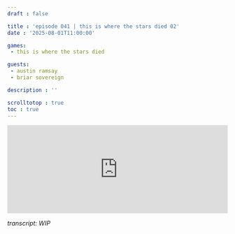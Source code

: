 ```yaml
---
draft : false

title : 'episode 041 | this is where the stars died 02'
date : '2025-08-01T11:00:00'

games:
 - this is where the stars died

guests:
 - austin ramsay
 - briar sovereign

description : ''

scrolltotop : true
toc : true
---
```


<iframe src="https://player.rss.com/folio/2136285?theme=dark&v=2" width="100%" height="202px" title="041 - this is where the stars died 02 - with austi" frameBorder="0" allow="accelerometer; autoplay; clipboard-write; encrypted-media; gyroscope; picture-in-picture" allowfullscreen scrolling="no"><a href="https://rss.com/podcasts/folio/2136285/">041 - this is where the stars died 02 - with austi | RSS.com</a></iframe>

_transcript: WIP_